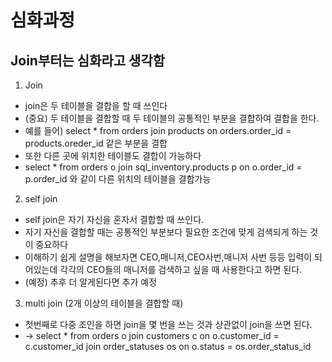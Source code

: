 # 심화과정

## Join부터는 심화라고 생각함

1. Join
  
  - join은 두 테이블을 결합을 할 때 쓰인다
  - (중요) 두 테이블을 결합할 때 두 테이블의 공통적인 부분을 결합하여 결합을 한다.
  - 예를 들어) select * from orders join products on orders.order_id = products.oreder_id 같은 부분을 결합
  - 또한 다른 곳에 위치한 테이블도 결합이 가능하다
  - select * from orders o join sql_inventory.products p on o.order_id = p.order_id 와 같이 다른 위치의 테이블을 결합가능


2. self join
  
  - self join은 자기 자신을 혼자서 결합할 때 쓰인다.
  - 자기 자신을 결합할 때는 공통적인 부분보다 필요한 조건에 맞게 검색되게 하는 것이 중요하다
  - 이해하기 쉽게 설명을 해보자면 CEO,매니저,CEO사번,매니저 사번 등등 입력이 되어있는데 각각의 CEO들의 매니저를 검색하고 싶을 때 사용한다고 하면 된다.
  - (예정) 추후 더 알게된다면 추가 예정

3. multi join (2개 이상의 테이블을 결합할 때)
  
  - 첫번째로 다중 조인을 하면 join을 몇 번을 쓰는 것과 상관없이 join을 쓰면 된다.
  - -> select *
       from orders o 
        join customers c on o.customer_id = c.customer_id
        join order_statuses os on o.status = os.order_status_id
